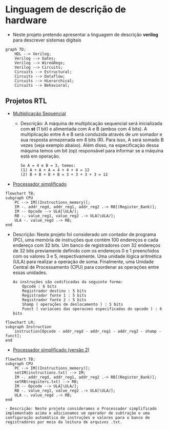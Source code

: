 # Linguagem de descrição de hardware

- Neste projeto pretendo apresentar a linguagem de descrição **verilog** para descrever sistemas digitais


```mermaid
graph TD;
    HDL --> Verilog;
    Verilog --> Gates;
    Verilog --> Wire&Regs;
    Verilog --> Circuits;
    Circuits --> Estructural;
    Circuits --> Dataflow;
    Circuits --> Hierarchical;
    Circuits --> Behavioral;
```

## Projetos RTL
- [Multiplicação Sequencial](https://github.com/petrucior/verilog/blob/main/maquinaMultiplicacao.ipynb)
    - Descrição: A máquina de multiplicação sequencial será inicializada com **st** (1 bit) e alimentada com A e B (ambos com 4 bits). A multiplicação entre A e B será conduzida através de um somador e sua resposta armazenada em 8 bits (R). Para isso, A será somado B vezes (veja exemplo abaixo). Além disso, na especificação dessa máquina temos um bit (op) responsável para informar se a máquina está em operação. 

        ```
        Se A = 4 e B = 3, temos:
        (1) A + A + A = 4 + 4 + 4 = 12
        (2) B + B + B + B = 3 + 3 + 3 + 3 = 12
        ```
- [Processador simplificado](https://github.com/petrucior/verilog/blob/main/processador.ipynb)
```mermaid
flowchart TB;
subgraph CPU
    PC --> IM[(Instructions_memory)];
    IM -. addr_regd, addr_reg1, addr_reg2 .-> RB[(Register_Bank)];
    IM -- Opcode --> ULA[\ULA/];
    RB -. value_reg1, value_reg2 .-> ULA[\ULA/];
    ULA -. value_regd .-> RB;
end
```

   - Descrição: Neste projeto foi considerado um contador de programa (PC), uma memória de instruções que contém 100 endereços e cada endereço com 32 bits. Um banco de registradores com 32 endereços de 32 bits previamente definido com os endereços 0 e 1 preenchidos com os valores 3 e 5, respectivamente. Uma unidade lógica aritmética (ULA) para realizar a operação de soma. Finalmente, uma Unidade Central de Processamento (CPU) para coordenar as operações entre essas unidades.

         As instruções são codificadas da seguinte forma:
             Opcode : 6 bits
             Registrador destino : 5 bits
             Registrador fonte 1 : 5 bits
             Registrador fonte 2 : 5 bits
             Shamp ( operações de deslocamento ) : 5 bits
             Funct ( variacoes das operacoes especificadas do opcode ) : 6 bits
            
```mermaid
flowchart LR;
subgraph Instruction
    instruction[Opcode - addr_regd - addr_reg1 - addr_reg2 - shamp - funct];
end
```

- [Processador simplificado (versão 2)](https://github.com/petrucior/verilog/blob/main/processador_v2.ipynb)
```mermaid
flowchart TB;
subgraph CPU
    PC --> IM[(Instructions_memory)];
	setIM(instructions.txt) --> IM;
    IM -. addr_regd, addr_reg1, addr_reg2 .-> RB[(Register_Bank)];
	setRB(registers.txt) --> RB;
    IM -- Opcode --> ULA[\ULA/];
    RB -. value_reg1, value_reg2 .-> ULA[\ULA/];
    ULA -. value_regd .-> RB;
end
```
	- Descrição: Neste projeto consideramos o Processador simplificado implementado acima e adicionamos um operador de subtração e uma configuração automática de instruções e valores para o banco de registradores por meio da leitura de arquivos .txt.
